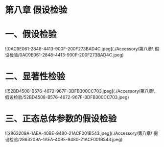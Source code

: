 # 第八章 假设检验

# 一、假设检验

![0AC9E061-2848-4413-900F-200F273BAD4C.jpeg](./Accessory/第八章\ 假设检验/0AC9E061-2848-4413-900F-200F273BAD4C.jpeg)

# 二、显著性检验

![52BD4508-B576-4672-967F-3DFB300CC703.jpeg](./Accessory/第八章\ 假设检验/52BD4508-B576-4672-967F-3DFB300CC703.jpeg)

# 三、正态总体参数的假设检验

![2863209A-1AEA-40BE-9480-21ACF001B543.jpeg](./Accessory/第八章\ 假设检验/2863209A-1AEA-40BE-9480-21ACF001B543.jpeg)
